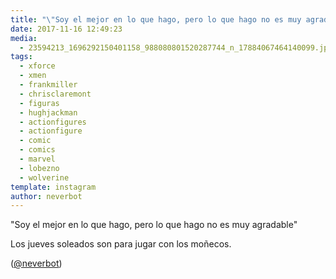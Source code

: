 ```yaml
---
title: "\"Soy el mejor en lo que hago, pero lo que hago no es muy agradable\""
date: 2017-11-16 12:49:23
media: 
  - 23594213_1696292150401158_988080801520287744_n_17884067464140099.jpg
tags: 
  - xforce
  - xmen
  - frankmiller
  - chrisclaremont
  - figuras
  - hughjackman
  - actionfigures
  - actionfigure
  - comic
  - comics
  - marvel
  - lobezno
  - wolverine
template: instagram
author: neverbot
---
```


"Soy el mejor en lo que hago, pero lo que hago no es muy agradable"

Los jueves soleados son para jugar con los moñecos.

([@neverbot](https://instagram.com/neverbot))
